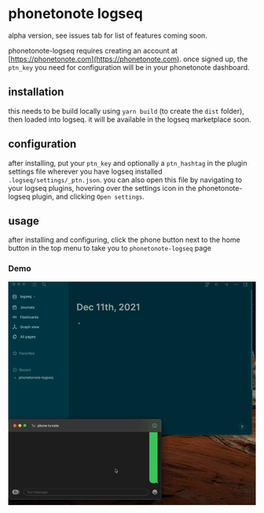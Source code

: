 # phonetonote logseq

alpha version, see issues tab for list of features coming soon.

phonetonote-logseq requires creating an account at [https://phonetonote.com](https://phonetonote.com). once signed up, the `ptn_key` you need for configuration will be in your phonetonote dashboard.

## installation

this needs to be build locally using `yarn build` (to create the `dist` folder), then loaded into logseq. it will be available in the logseq marketplace soon.

## configuration

after installing, put your `ptn_key` and optionally a `ptn_hashtag` in the plugin settings file wherever you have logseq installed `.logseq/settings/_ptn.json`. you can also open this file by navigating to your logseq plugins, hovering over the settings icon in the phonetonote-logseq plugin, and clicking `Open settings`.

## usage

after installing and configuring, click the phone button next to the home button in the top menu to take you to `phonetonote-logseq` page

### Demo

![demo](./demo.gif)
